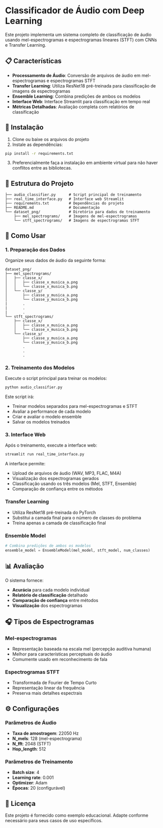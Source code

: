 # Classificador de Áudio com Deep Learning

Este projeto implementa um sistema completo de classificação de áudio usando mel-espectrogramas e espectrogramas lineares (STFT) com CNNs e Transfer Learning.

## 📋 Características

- **Processamento de Áudio**: Conversão de arquivos de áudio em mel-espectrogramas e espectrogramas STFT
- **Transfer Learning**: Utiliza ResNet18 pré-treinada para classificação de imagens de espectrogramas
- **Ensemble Learning**: Combina predições de ambos os modelos
- **Interface Web**: Interface Streamlit para classificação em tempo real
- **Métricas Detalhadas**: Avaliação completa com relatórios de classificação

## 🚀 Instalação

1. Clone ou baixe os arquivos do projeto
2. Instale as dependências:

```bash
pip install -r requirements.txt
```
3. Preferencialmente faça a instalação em ambiente virtual para não haver conflitos entre as bibliotecas.

## 📁 Estrutura do Projeto

```
├── audio_classifier.py      # Script principal de treinamento
├── real_time_interface.py   # Interface web Streamlit
├── requirements.txt         # Dependências do projeto
├── README.md                # Documentação
└── dataset_png/             # Diretório para dados de treinamento
    ├── mel_spectrograms/    # Imagens de mel-espectrogramas
    └── stft_spectrograms/   # Imagens de espectrogramas STFT
```

## 🎯 Como Usar

### 1. Preparação dos Dados

Organize seus dados de áudio da seguinte forma:

```
dataset_png/
├── mel_spectrograms/
│   ├── classe_x/
│   │   ├── classe_x_musica_a.png
│   │   └── classe_x_musica_b.png
│   └── classe_y/
│       ├── classe_y_musica_a.png
│       └── classe_y_musica_b.png
|       .
|       .
|       .
└── stft_spectrograms/
    ├── classe_x/
    │   ├── classe_x_musica_a.png
    │   └── classe_x_musica_b.png
    └── classe_y/
        ├── classe_y_musica_a.png
        └── classe_y_musica_b.png
        .
        .
        .
```

### 2. Treinamento dos Modelos

Execute o script principal para treinar os modelos:

```bash
python audio_classifier.py
```

Este script irá:

- Treinar modelos separados para mel-espectrogramas e STFT
- Avaliar a performance de cada modelo
- Criar e avaliar o modelo ensemble
- Salvar os modelos treinados

### 3. Interface Web

Após o treinamento, execute a interface web:

```bash
streamlit run real_time_interface.py
```

A interface permite:
- Upload de arquivos de áudio (WAV, MP3, FLAC, M4A)
- Visualização dos espectrogramas gerados
- Classificação usando os três modelos (Mel, STFT, Ensemble)
- Comparação de confiança entre os métodos


### Transfer Learning

- Utiliza ResNet18 pré-treinada do PyTorch
- Substitui a camada final para o número de classes do problema
- Treina apenas a camada de classificação final

### Ensemble Model

```python
# Combina predições de ambos os modelos
ensemble_model = EnsembleModel(mel_model, stft_model, num_classes)
```

## 📊 Avaliação

O sistema fornece:
- **Acurácia** para cada modelo individual
- **Relatório de classificação** detalhado
- **Comparação de confiança** entre métodos
- **Visualização** dos espectrogramas

## 🎧 Tipos de Espectrogramas

### Mel-espectrogramas
- Representação baseada na escala mel (percepção auditiva humana)
- Melhor para características perceptuais do áudio
- Comumente usado em reconhecimento de fala

### Espectrogramas STFT
- Transformada de Fourier de Tempo Curto
- Representação linear da frequência
- Preserva mais detalhes espectrais

## ⚙️ Configurações

### Parâmetros de Áudio
- **Taxa de amostragem**: 22050 Hz
- **N_mels**: 128 (mel-espectrograma)
- **N_fft**: 2048 (STFT)
- **Hop_length**: 512

### Parâmetros de Treinamento
- **Batch size**: 4
- **Learning rate**: 0.001
- **Optimizer**: Adam
- **Épocas**: 20 (configurável)

## 📝 Licença

Este projeto é fornecido como exemplo educacional. Adapte conforme necessário para seus casos de uso específicos.


